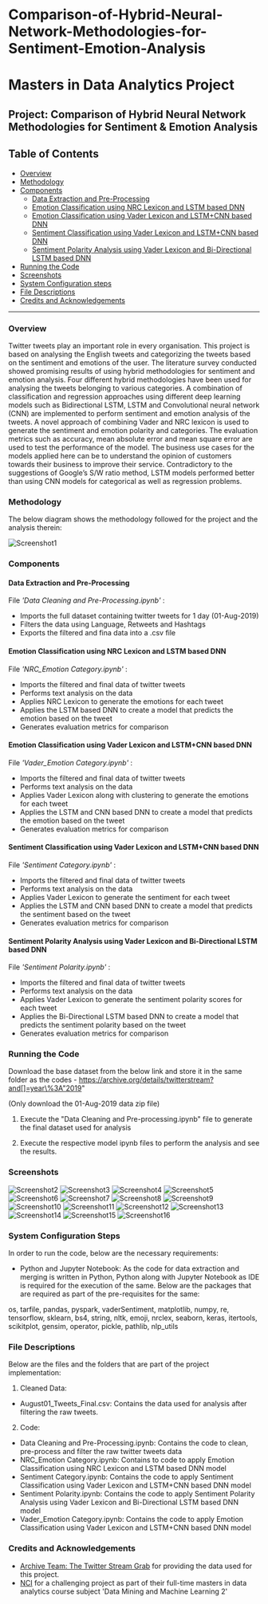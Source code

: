 # Comparison-of-Hybrid-Neural-Network-Methodologies-for-Sentiment-Emotion-Analysis

# Masters in Data Analytics Project

## Project: Comparison of Hybrid Neural Network Methodologies for Sentiment & Emotion Analysis

## Table of Contents

- [Overview](#overview)
- [Methodology](#method)
- [Components](#components)
  - [Data Extraction and Pre-Processing](#data)
  - [Emotion Classification using NRC Lexicon and LSTM based DNN](#emotionnrclstm)
  - [Emotion Classification using Vader Lexicon and LSTM+CNN based DNN](#emotionvaderlstmcnn)
  - [Sentiment Classification using Vader Lexicon and LSTM+CNN based DNN](#sentimentvaderlstmcnn)
  - [Sentiment Polarity Analysis using Vader Lexicon and Bi-Directional LSTM based DNN](#sentimentvaderbilstm)
- [Running the Code](#running)
- [Screenshots](#screenshots)
- [System Configuration steps](#config)
- [File Descriptions](#files)
- [Credits and Acknowledgements](#credits)

***

<a id='overview'></a>

### Overview
Twitter tweets play an important role in every organisation. This project is based on analysing the English tweets and categorizing the tweets based on the sentiment and emotions of the user. The literature survey conducted showed promising results of using hybrid methodologies for sentiment and emotion analysis. Four different hybrid methodologies have been used for analysing the tweets belonging to various categories. A combination of classification and regression approaches using different deep learning models such as Bidirectional LSTM, LSTM and Convolutional neural network (CNN) are implemented to perform sentiment and emotion analysis of the tweets. A novel approach of combining Vader and NRC lexicon is used to generate the sentiment and emotion polarity and categories. The evaluation metrics such as accuracy, mean absolute error and mean square error are used to test the performance of the model.  The business use cases for the models applied here can be to understand the opinion of customers towards their business to improve their service. Contradictory to the suggestions of Google’s S/W ratio method, LSTM models performed better than using CNN models for categorical as well as regression problems.

<a id='method'></a>

### Methodology

The below diagram shows the methodology followed for the project and the analysis therein:

![Screenshot1](/images/method.png)

<a id='components'></a>

### Components

<a id='data'></a>

#### Data Extraction and Pre-Processing
File _'Data Cleaning and Pre-Processing.ipynb'_ :

- Imports the full dataset containing twitter tweets for 1 day (01-Aug-2019)
- Filters the data using Language, Retweets and Hashtags
- Exports the filtered and fina data into a .csv file

<a id='emotionnrclstm'></a>

#### Emotion Classification using NRC Lexicon and LSTM based DNN
File _'NRC_Emotion Category.ipynb'_ :

- Imports the filtered and final data of twitter tweets
- Performs text analysis on the data
- Applies NRC Lexicon to generate the emotions for each tweet
- Applies the LSTM based DNN to create a model that predicts the emotion based on the tweet
- Generates evaluation metrics for comparison

<a id='emotionvaderlstmcnn'></a>

#### Emotion Classification using Vader Lexicon and LSTM+CNN based DNN
File _'Vader_Emotion Category.ipynb'_ :

- Imports the filtered and final data of twitter tweets
- Performs text analysis on the data
- Applies Vader Lexicon along with clustering to generate the emotions for each tweet
- Applies the LSTM and CNN based DNN to create a model that predicts the emotion based on the tweet
- Generates evaluation metrics for comparison

<a id='sentimentvaderlstmcnn'></a>

#### Sentiment Classification using Vader Lexicon and LSTM+CNN based DNN
File _'Sentiment Category.ipynb'_ :

- Imports the filtered and final data of twitter tweets
- Performs text analysis on the data
- Applies Vader Lexicon to generate the sentiment for each tweet
- Applies the LSTM and CNN based DNN to create a model that predicts the sentiment based on the tweet
- Generates evaluation metrics for comparison

<a id='sentimentvaderbilstm'></a>

#### Sentiment Polarity Analysis using Vader Lexicon and Bi-Directional LSTM based DNN
File _'Sentiment Polarity.ipynb'_ :

- Imports the filtered and final data of twitter tweets
- Performs text analysis on the data
- Applies Vader Lexicon to generate the sentiment polarity scores for each tweet
- Applies the Bi-Directional LSTM based DNN to create a model that predicts the sentiment polarity based on the tweet
- Generates evaluation metrics for comparison

<a id='running'></a>

### Running the Code

Download the base dataset from the below link and store it in the same folder as the codes - 
https://archive.org/details/twitterstream?and[]=year\%3A"2019"

(Only download the 01-Aug-2019 data zip file)

1) Execute the "Data Cleaning and Pre-processing.ipynb" file to generate the final dataset used for analysis

2) Execute the respective model ipynb files to perform the analysis and see the results.

<a id='screenshots'></a>

### Screenshots

![Screenshot2](/images/isw_loss.png)
![Screenshot3](/images/isw_mae.png)
![Screenshot4](/images/ram_accuracy.png)
![Screenshot5](/images/ram_conf_matr.png)
![Screenshot6](/images/ram_loss.png)
![Screenshot7](/images/ram_postcls.png)
![Screenshot8](/images/ram_precls.png)
![Screenshot9](/images/san_accuracy.png)
![Screenshot10](/images/san_cat_post.png)
![Screenshot11](/images/san_cat_pre.png)
![Screenshot12](/images/san_conf.png)
![Screenshot13](/images/san_wrdcld.png)
![Screenshot14](/images/shr_accuracy.png)
![Screenshot15](/images/shr_conf.png)
![Screenshot16](/images/shr_loss.png)

<a id='config'></a>

### System Configuration Steps

In order to run the code, below are the necessary requirements:

- Python and Jupyter Notebook: As the code for data extraction and merging is written in Python, Python along with Jupyter Notebook as IDE is required for the execution of the same. Below are the packages that are required as part of the pre-requisites for the same:

os, tarfile, pandas, pyspark, vaderSentiment, matplotlib, numpy, re, tensorflow, sklearn, bs4, string, nltk, emoji, nrclex, seaborn, keras, itertools, scikitplot, gensim, operator, pickle, pathlib, nlp_utils

<a id='files'></a>

### File Descriptions

Below are the files and the folders that are part of the project implementation:

1. Cleaned Data:
- August01_Tweets_Final.csv: Contains the data used for analysis after filtering the raw tweets.

2. Code:
- Data Cleaning and Pre-Processing.ipynb: Contains the code to clean, pre-process and filter the raw twitter tweets data
- NRC_Emotion Category.ipynb: Contains to code to apply Emotion Classification using NRC Lexicon and LSTM based DNN model
- Sentiment Category.ipynb: Contains the code to apply Sentiment Classification using Vader Lexicon and LSTM+CNN based DNN model
- Sentiment Polarity.ipynb: Contains the code to apply Sentiment Polarity Analysis using Vader Lexicon and Bi-Directional LSTM based DNN model
- Vader_Emotion Category.ipynb: Contains the code to apply Emotion Classification using Vader Lexicon and LSTM+CNN based DNN model

<a id='credits'></a>

### Credits and Acknowledgements

* [Archive Team: The Twitter Stream Grab](https://archive.org/details/twitterstream?and[]=year\%3A%222019%22) for providing the data used for this project.
* [NCI](https://www.ncirl.ie/) for a challenging project as part of their full-time masters in data analytics course subject 'Data Mining and Machine Learning 2'
